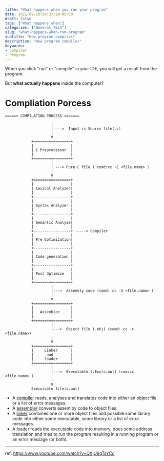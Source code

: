 ```yaml
---
title: "What happens when you run your program"
date: 2021-09-10T20:37:28-05:00
draft: false
tags: ["What happens when"]
categories: ["General Tech"]
slug: "what-happens-when-run-program"
subtitle: "How program compiles"
description: "How program compiles"
keywords: 
- Compiler
- Program
---
```


When you click "run" or "compile" in your IDE, you will get a result from the program. 

But **what actually happens** inside the computer?

# Compliation Porcess

```
=====> COMPILATION PROCESS <======

                     |
                     |---->  Input is Source file(.c)
                     |
                     V
            +=================+
            |                 |
            | C Preprocessor  |
            |                 |
            +=================+
                     |
                     | ---> Pure C file ( comd:cc -E <file.name> )
                     |
                     V
            +=================+
            |                 |
            | Lexical Analyzer|
            |                 |
            +-----------------+
            |                 |
            | Syntax Analyzer |
            |                 |
            +-----------------+
            |                 |
            | Semantic Analyze|
            |                 |
            +-----------------+ -----> Compiler
            |                 |
            | Pre Optimization|
            |                 |
            +-----------------+
            |                 |
            | Code generation |
            |                 |
            +-----------------+
            |                 |
            | Post Optimize   |
            |                 |
            +=================+
                     |
                     |--->  Assembly code (comd: cc -S <file.name> )
                     |
                     V
            +=================+
            |                 |
            |   Assembler     |
            |                 |
            +=================+
                     |
                     |--->  Object file (.obj) (comd: cc -c <file.name>)
                     |
                     V
            +=================+
            |     Linker      |
            |      and        |
            |     loader      |
            +=================+
                     |
                     |--->  Executable (.Exe/a.out) (com:cc <file.name> )
                     |
                     V
            Executable file(a.out)
```

- A [compiler](/what-is-compiler) reads, analyses and translates code into either an object file or a list of error messages.
- A [assembler](/what-is-assembler) converts assemlby code to object files.
- A [linker](/what-is-linker-loader) combines one or more object files and possible some library code into either some executable, some library or a list of error messages.
- A loader reads the executable code into memory, does some address translation and tries to run the program resulting in a running program or an error message (or both).

---

ref: https://www.youtube.com/watch?v=QXjU9qTsYCc